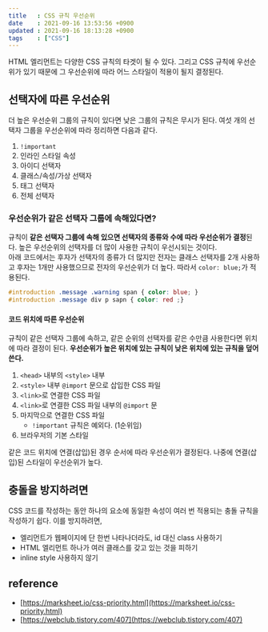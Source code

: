 ```yaml
---
title   : CSS 규칙 우선순위
date    : 2021-09-16 13:53:56 +0900
updated : 2021-09-16 18:13:28 +0900
tags    : ["CSS"]
---
```


HTML 엘리먼트는 다양한 CSS 규칙의 타겟이 될 수 있다. 그리고 CSS 규칙에 우선순위가 있기 때문에 그 우선순위에 따라 어느 스타일이 적용이 될지 결정된다.

## 선택자에 따른 우선순위  
더 높은 우선순위 그룹의 규칙이 있다면 낮은 그룹의 규칙은 무시가 된다. 여섯 개의 선택자 그룹을 우선순위에 따라 정리하면 다음과 같다.
1. `!important`
2. 인라인 스타일 속성
3. 아이디 선택자
4. 클래스/속성/가상 선택자
5. 태그 선택자
6. 전체 선택자

### 우선순위가 같은 선택자 그룹에 속해있다면? 
규칙이 **같은 선택자 그룹에 속해 있으면 선택자의 종류와 수에 따라 우선순위가 결정**된다. 높은 우선순위의 선택자를 더 많이 사용한 규칙이 우선시되는 것이다.    
아래 코드에서는 후자가 선택자의 종류가 더 많지만 전자는 클래스 선택자를 2개 사용하고 후자는 1개만 사용했으므로 전자의 우선순위가 더 높다. 따라서 `color: blue;`가 적용된다.  

```css
#introduction .message .warning span { color: blue; }
#introduction .message div p sapn { color: red ;}
```

#### 코드 위치에 따른 우선순위 
규칙이 같은 선택자 그룹에 속하고, 같은 순위의 선택자를 같은 수만큼 사용한다면 위치에 따라 결정이 된다. **우선순위가 높은 위치에 있는 규칙이 낮은 위치에 있는 규칙을 덮어쓴다.**
1. `<head>` 내부의 `<style>` 내부 
2. `<style>` 내부 `@import` 문으로 삽입한 CSS 파일  
3. `<link>`로 연결한 CSS 파일
4. `<link>`로 연결한 CSS 파일 내부의 `@import` 문
5.  마지막으로 연결한 CSS 파일 
	- `!important` 규칙은 예외다. (1순위임)
6. 브라우저의 기본 스타일 

같은 코드 위치에 연결(삽입)된 경우 순서에 따라 우선순위가 결정된다. 나중에 연결(삽입)된 스타일이 우선순위가 높다. 

## 충돌을 방지하려면 
CSS 코드를 작성하는 동안 하나의 요소에 동일한 속성이 여러 번 적용되는 충돌 규칙을 작성하기 쉽다. 이를 방지하려면, 
- 엘리먼트가 웹페이지에 단 한번 나타나더라도, id 대신 class 사용하기
- HTML 엘리먼트 하나가 여러 클래스를 갖고 있는 것을 피하기 
- inline style 사용하지 않기 


## reference 
- [https://marksheet.io/css-priority.html](https://marksheet.io/css-priority.html)
- [https://webclub.tistory.com/407](https://webclub.tistory.com/407)
